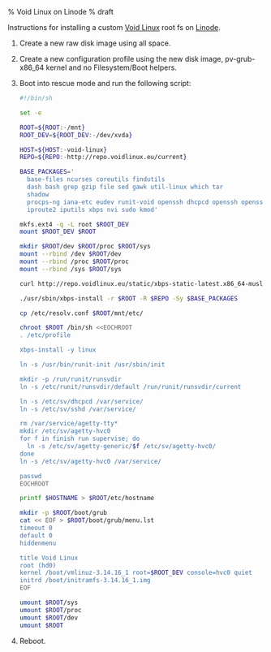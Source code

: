 % Void Linux on Linode
% draft

Instructions for installing a custom [Void Linux][] root fs on
[Linode][].

1. Create a new raw disk image using all space.
2. Create a new configuration profile using the new disk image,
   pv-grub-x86_64 kernel and no Filesystem/Boot helpers.
3. Boot into rescue mode and run the following script:

    ```sh
    #!/bin/sh

    set -e

    ROOT=${ROOT:-/mnt}
    ROOT_DEV=${ROOT_DEV:-/dev/xvda}

    HOST=${HOST:-void-linux}
    REPO=${REPO:-http://repo.voidlinux.eu/current}

    BASE_PACKAGES='
      base-files ncurses coreutils findutils
      dash bash grep gzip file sed gawk util-linux which tar
      shadow
      procps-ng iana-etc eudev runit-void openssh dhcpcd openssh openssh-server
      iproute2 iputils xbps nvi sudo kmod'

    mkfs.ext4 -q -L root $ROOT_DEV
    mount $ROOT_DEV $ROOT

    mkdir $ROOT/dev $ROOT/proc $ROOT/sys
    mount --rbind /dev $ROOT/dev
    mount --rbind /proc $ROOT/proc
    mount --rbind /sys $ROOT/sys

    curl http://repo.voidlinux.eu/static/xbps-static-latest.x86_64-musl.tar.xz | tar xJ

    ./usr/sbin/xbps-install -r $ROOT -R $REPO -Sy $BASE_PACKAGES

    cp /etc/resolv.conf $ROOT/mnt/etc/

    chroot $ROOT /bin/sh <<EOCHROOT
    . /etc/profile

    xbps-install -y linux
    
    ln -s /usr/bin/runit-init /usr/sbin/init

    mkdir -p /run/runit/runsvdir
    ln -s /etc/runit/runsvdir/default /run/runit/runsvdir/current

    ln -s /etc/sv/dhcpcd /var/service/
    ln -s /etc/sv/sshd /var/service/

    rm /var/service/agetty-tty*
    mkdir /etc/sv/agetty-hvc0
    for f in finish run supervise; do
      ln -s /etc/sv/agetty-generic/$f /etc/sv/agetty-hvc0/
    done
    ln -s /etc/sv/agetty-hvc0 /var/service/

    passwd
    EOCHROOT

    printf $HOSTNAME > $ROOT/etc/hostname

    mkdir -p $ROOT/boot/grub
    cat << EOF > $ROOT/boot/grub/menu.lst
    timeout 0
    default 0
    hiddenmenu

    title Void Linux
    root (hd0)
    kernel /boot/vmlinuz-3.14.16_1 root=$ROOT_DEV console=hvc0 quiet
    initrd /boot/initramfs-3.14.16_1.img
    EOF

    umount $ROOT/sys
    umount $ROOT/proc
    umount $ROOT/dev
    umount $ROOT
    ```
5. Reboot.

[Void Linux]: http://voidlinux.eu/
[Linode]: https://www.linode.com/
